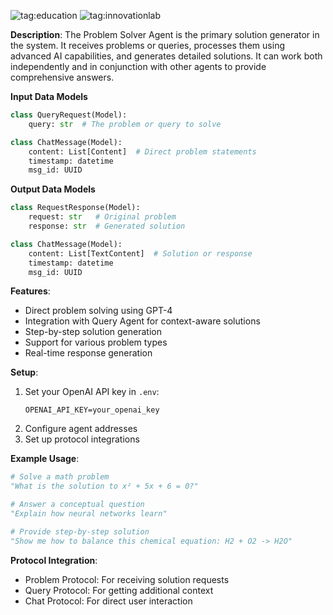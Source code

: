 ![tag:education](https://img.shields.io/badge/education-4A90E2)
![tag:innovationlab](https://img.shields.io/badge/innovationlab-3D8BD3)

**Description**: The Problem Solver Agent is the primary solution generator in the system. It receives problems or queries, processes them using advanced AI capabilities, and generates detailed solutions. It can work both independently and in conjunction with other agents to provide comprehensive answers.

**Input Data Models**

```python
class QueryRequest(Model):
    query: str  # The problem or query to solve

class ChatMessage(Model):
    content: List[Content]  # Direct problem statements
    timestamp: datetime
    msg_id: UUID
```

**Output Data Models**

```python
class RequestResponse(Model):
    request: str   # Original problem
    response: str  # Generated solution

class ChatMessage(Model):
    content: List[TextContent]  # Solution or response
    timestamp: datetime
    msg_id: UUID
```

**Features**:

- Direct problem solving using GPT-4
- Integration with Query Agent for context-aware solutions
- Step-by-step solution generation
- Support for various problem types
- Real-time response generation

**Setup**:

1. Set your OpenAI API key in `.env`:
   ```
   OPENAI_API_KEY=your_openai_key
   ```
2. Configure agent addresses
3. Set up protocol integrations

**Example Usage**:

```python
# Solve a math problem
"What is the solution to x² + 5x + 6 = 0?"

# Answer a conceptual question
"Explain how neural networks learn"

# Provide step-by-step solution
"Show me how to balance this chemical equation: H2 + O2 -> H2O"
```

**Protocol Integration**:

- Problem Protocol: For receiving solution requests
- Query Protocol: For getting additional context
- Chat Protocol: For direct user interaction
